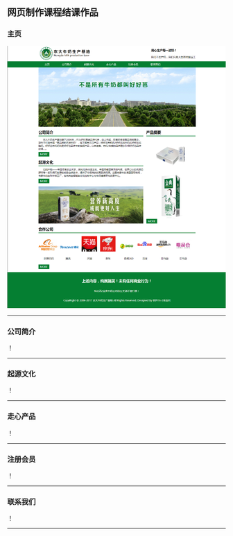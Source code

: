 ## 网页制作课程结课作品
### 主页
![](display/d1.png)

------

### 公司简介

！[](display/d2.png)

------

### 起源文化

！[](display/d3.png)

------

### 走心产品

！[](display/d4.png)

------

### 注册会员

！[](display/d5.png)

------

### 联系我们

！[](display/d6.png)

------
